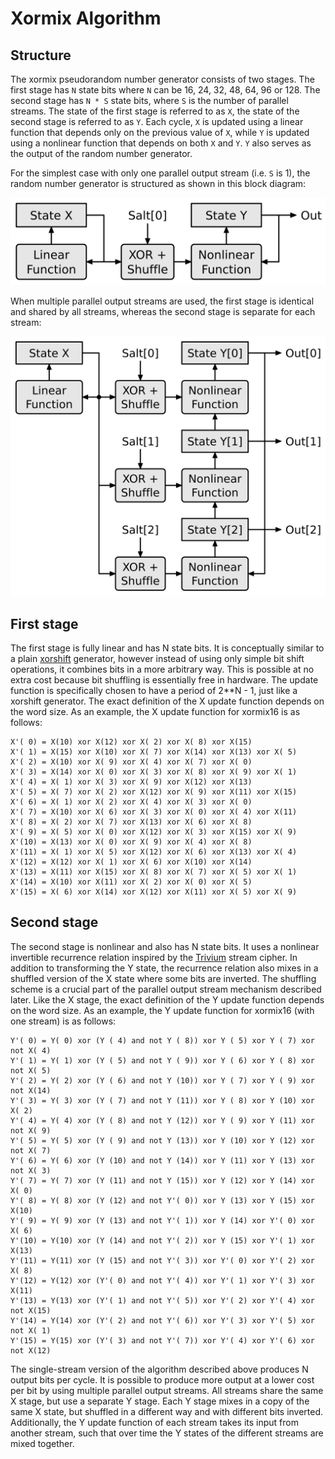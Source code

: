 Xormix Algorithm
================

Structure
---------

The xormix pseudorandom number generator consists of two stages. The first stage has `N` state bits where `N` can be 16, 24, 32, 48, 64, 96 or 128. The second stage has `N * S` state bits, where `S` is the number of parallel streams. The state of the first stage is referred to as `X`, the state of the second stage is referred to as `Y`. Each cycle, `X` is updated using a linear function that depends only on the previous value of `X`, while `Y` is updated using a nonlinear function that depends on both `X` and `Y`. `Y` also serves as the output of the random number generator.

For the simplest case with only one parallel output stream (i.e. `S` is 1), the random number generator is structured as shown in this block diagram:

![Block diagram](img/diagram-xormix-single-stream.svg)

When multiple parallel output streams are used, the first stage is identical and shared by all streams, whereas the second stage is separate for each stream:

![Block diagram](img/diagram-xormix-multi-stream.svg)







First stage
-----------

The first stage is fully linear and has N state bits. It is conceptually similar to a plain [xorshift](https://en.wikipedia.org/wiki/Xorshift) generator, however instead of using only simple bit shift operations, it combines bits in a more arbitrary way. This is possible at no extra cost because bit shuffling is essentially free in hardware. The update function is specifically chosen to have a period of 2**N - 1, just like a xorshift generator. The exact definition of the X update function depends on the word size. As an example, the X update function for xormix16 is as follows:

	X'( 0) = X(10) xor X(12) xor X( 2) xor X( 8) xor X(15)
	X'( 1) = X(15) xor X(10) xor X( 7) xor X(14) xor X(13) xor X( 5)
	X'( 2) = X(10) xor X( 9) xor X( 4) xor X( 7) xor X( 0)
	X'( 3) = X(14) xor X( 0) xor X( 3) xor X( 8) xor X( 9) xor X( 1)
	X'( 4) = X( 1) xor X( 3) xor X( 9) xor X(12) xor X(13)
	X'( 5) = X( 7) xor X( 2) xor X(12) xor X( 9) xor X(11) xor X(15)
	X'( 6) = X( 1) xor X( 2) xor X( 4) xor X( 3) xor X( 0)
	X'( 7) = X(10) xor X( 6) xor X( 3) xor X( 0) xor X( 4) xor X(11)
	X'( 8) = X( 2) xor X( 7) xor X(13) xor X( 6) xor X( 8)
	X'( 9) = X( 5) xor X( 0) xor X(12) xor X( 3) xor X(15) xor X( 9)
	X'(10) = X(13) xor X( 0) xor X( 9) xor X( 4) xor X( 8)
	X'(11) = X( 1) xor X( 5) xor X(12) xor X( 6) xor X(13) xor X( 4)
	X'(12) = X(12) xor X( 1) xor X( 6) xor X(10) xor X(14)
	X'(13) = X(11) xor X(15) xor X( 8) xor X( 7) xor X( 5) xor X( 1)
	X'(14) = X(10) xor X(11) xor X( 2) xor X( 0) xor X( 5)
	X'(15) = X( 6) xor X(14) xor X(12) xor X(11) xor X( 5) xor X( 9)

Second stage
------------

The second stage is nonlinear and also has N state bits. It uses a nonlinear invertible recurrence relation inspired by the [Trivium](https://en.wikipedia.org/wiki/Trivium_%28cipher%29) stream cipher. In addition to transforming the Y state, the recurrence relation also mixes in a shuffled version of the X state where some bits are inverted. The shuffling scheme is a crucial part of the parallel output stream mechanism described later. Like the X stage, the exact definition of the Y update function depends on the word size. As an example, the Y update function for xormix16 (with one stream) is as follows:

	Y'( 0) = Y( 0) xor (Y ( 4) and not Y ( 8)) xor Y ( 5) xor Y ( 7) xor not X( 4)
	Y'( 1) = Y( 1) xor (Y ( 5) and not Y ( 9)) xor Y ( 6) xor Y ( 8) xor not X( 5)
	Y'( 2) = Y( 2) xor (Y ( 6) and not Y (10)) xor Y ( 7) xor Y ( 9) xor not X(14)
	Y'( 3) = Y( 3) xor (Y ( 7) and not Y (11)) xor Y ( 8) xor Y (10) xor     X( 2)
	Y'( 4) = Y( 4) xor (Y ( 8) and not Y (12)) xor Y ( 9) xor Y (11) xor not X( 9)
	Y'( 5) = Y( 5) xor (Y ( 9) and not Y (13)) xor Y (10) xor Y (12) xor not X( 7)
	Y'( 6) = Y( 6) xor (Y (10) and not Y (14)) xor Y (11) xor Y (13) xor not X( 3)
	Y'( 7) = Y( 7) xor (Y (11) and not Y (15)) xor Y (12) xor Y (14) xor     X( 0)
	Y'( 8) = Y( 8) xor (Y (12) and not Y'( 0)) xor Y (13) xor Y (15) xor     X(10)
	Y'( 9) = Y( 9) xor (Y (13) and not Y'( 1)) xor Y (14) xor Y'( 0) xor     X( 6)
	Y'(10) = Y(10) xor (Y (14) and not Y'( 2)) xor Y (15) xor Y'( 1) xor     X(13)
	Y'(11) = Y(11) xor (Y (15) and not Y'( 3)) xor Y'( 0) xor Y'( 2) xor     X( 8)
	Y'(12) = Y(12) xor (Y'( 0) and not Y'( 4)) xor Y'( 1) xor Y'( 3) xor     X(11)
	Y'(13) = Y(13) xor (Y'( 1) and not Y'( 5)) xor Y'( 2) xor Y'( 4) xor not X(15)
	Y'(14) = Y(14) xor (Y'( 2) and not Y'( 6)) xor Y'( 3) xor Y'( 5) xor not X( 1)
	Y'(15) = Y(15) xor (Y'( 3) and not Y'( 7)) xor Y'( 4) xor Y'( 6) xor not X(12)

The single-stream version of the algorithm described above produces N output bits per cycle. It is possible to produce more output at a lower cost per bit by using multiple parallel output streams. All streams share the same X stage, but use a separate Y stage. Each Y stage mixes in a copy of the same X state, but shuffled in a different way and with different bits inverted. Additionally, the Y update function of each stream takes its input from another stream, such that over time the Y states of the different streams are mixed together.


